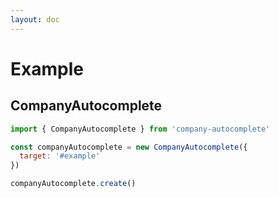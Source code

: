 ```yaml
---
layout: doc
---
```

# Example

<script setup lang="ts">
import { getCurrentInstance, onMounted } from 'vue';
import { CompanyAutocomplete } from '../../src/main';

const app = getCurrentInstance();

let companyAutocomplete = null;

onMounted(() => {
  companyAutocomplete = new CompanyAutocomplete({
    target: '#example_ca'
  });
  companyAutocomplete.create()
})
</script>

## CompanyAutocomplete
<div id="example_ca">
</div>

```js
import { CompanyAutocomplete } from 'company-autocomplete' 

const companyAutocomplete = new CompanyAutocomplete({
  target: '#example'
})

companyAutocomplete.create()
```
